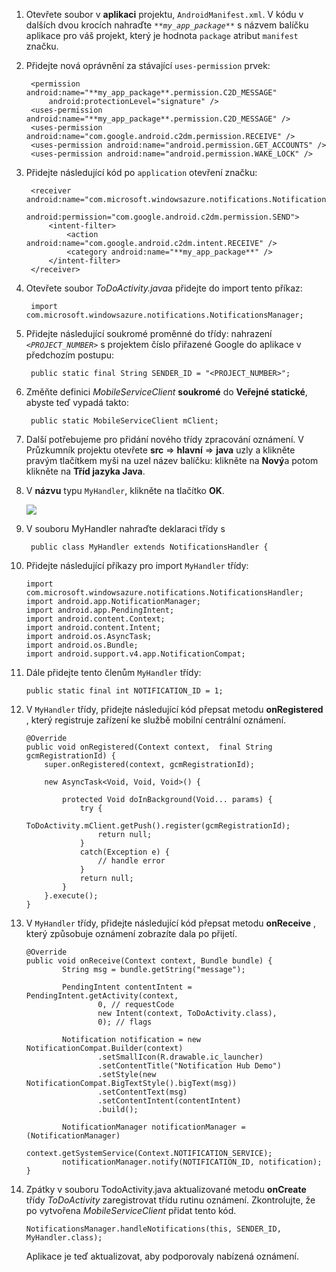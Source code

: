 1. Otevřete soubor v **aplikaci** projektu, `AndroidManifest.xml`. V kódu v dalších dvou krocích nahraďte _`**my_app_package**`_ s názvem balíčku aplikace pro váš projekt, který je hodnota `package` atribut `manifest` značku.

2. Přidejte nová oprávnění za stávající `uses-permission` prvek:

        <permission android:name="**my_app_package**.permission.C2D_MESSAGE"
            android:protectionLevel="signature" />
        <uses-permission android:name="**my_app_package**.permission.C2D_MESSAGE" />
        <uses-permission android:name="com.google.android.c2dm.permission.RECEIVE" />
        <uses-permission android:name="android.permission.GET_ACCOUNTS" />
        <uses-permission android:name="android.permission.WAKE_LOCK" />

3. Přidejte následující kód po `application` otevření značku:

        <receiver android:name="com.microsoft.windowsazure.notifications.NotificationsBroadcastReceiver"
                                        android:permission="com.google.android.c2dm.permission.SEND">
            <intent-filter>
                <action android:name="com.google.android.c2dm.intent.RECEIVE" />
                <category android:name="**my_app_package**" />
            </intent-filter>
        </receiver>


4. Otevřete soubor *ToDoActivity.java*a přidejte do import tento příkaz:

        import com.microsoft.windowsazure.notifications.NotificationsManager;


5. Přidejte následující soukromé proměnné do třídy: nahrazení _`<PROJECT_NUMBER>`_ s projektem číslo přiřazené Google do aplikace v předchozím postupu:

        public static final String SENDER_ID = "<PROJECT_NUMBER>";

6. Změňte definici *MobileServiceClient* **soukromé** do **Veřejné statické**, abyste teď vypadá takto:

        public static MobileServiceClient mClient;

7. Další potřebujeme pro přidání nového třídy zpracování oznámení. V Průzkumník projektu otevřete **src** => **hlavní** => **java** uzly a klikněte pravým tlačítkem myši na uzel název balíčku: klikněte na **Nový**a potom klikněte na **Tříd jazyka Java**.

8. V **názvu** typu `MyHandler`, klikněte na tlačítko **OK**.


    ![](./media/app-service-mobile-android-configure-push/android-studio-create-class.png)


9. V souboru MyHandler nahraďte deklaraci třídy s

        public class MyHandler extends NotificationsHandler {


10. Přidejte následující příkazy pro import `MyHandler` třídy:

        import com.microsoft.windowsazure.notifications.NotificationsHandler;
        import android.app.NotificationManager;
        import android.app.PendingIntent;
        import android.content.Context;
        import android.content.Intent;
        import android.os.AsyncTask;
        import android.os.Bundle;
        import android.support.v4.app.NotificationCompat;


11. Dále přidejte tento členům `MyHandler` třídy:

        public static final int NOTIFICATION_ID = 1;


12. V `MyHandler` třídy, přidejte následující kód přepsat metodu **onRegistered** , který registruje zařízení ke službě mobilní centrální oznámení.

        @Override
        public void onRegistered(Context context,  final String gcmRegistrationId) {
            super.onRegistered(context, gcmRegistrationId);

            new AsyncTask<Void, Void, Void>() {

                protected Void doInBackground(Void... params) {
                    try {
                        ToDoActivity.mClient.getPush().register(gcmRegistrationId);
                        return null;
                    }
                    catch(Exception e) {
                        // handle error             
                    }
                    return null;            
                }
            }.execute();
        }


13. V `MyHandler` třídy, přidejte následující kód přepsat metodu **onReceive** , který způsobuje oznámení zobrazíte dala po přijetí.

        @Override
        public void onReceive(Context context, Bundle bundle) {
                String msg = bundle.getString("message");

                PendingIntent contentIntent = PendingIntent.getActivity(context,
                        0, // requestCode
                        new Intent(context, ToDoActivity.class),
                        0); // flags

                Notification notification = new NotificationCompat.Builder(context)
                        .setSmallIcon(R.drawable.ic_launcher)
                        .setContentTitle("Notification Hub Demo")
                        .setStyle(new NotificationCompat.BigTextStyle().bigText(msg))
                        .setContentText(msg)
                        .setContentIntent(contentIntent)
                        .build();

                NotificationManager notificationManager = (NotificationManager)
                        context.getSystemService(Context.NOTIFICATION_SERVICE);
                notificationManager.notify(NOTIFICATION_ID, notification);
        }


14. Zpátky v souboru TodoActivity.java aktualizované metodu **onCreate** třídy *ToDoActivity* zaregistrovat třídu rutinu oznámení. Zkontrolujte, že po vytvořena *MobileServiceClient* přidat tento kód.


        NotificationsManager.handleNotifications(this, SENDER_ID, MyHandler.class);

    Aplikace je teď aktualizovat, aby podporovaly nabízená oznámení.
